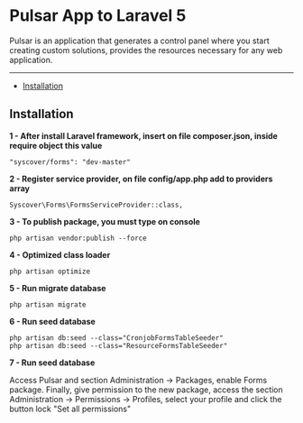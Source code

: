 # Pulsar App to Laravel 5

Pulsar is an application that generates a control panel where you start creating custom solutions, provides the resources necessary for any web application.

---
- [Installation](#installation)


## Installation

**1 - After install Laravel framework, insert on file composer.json, inside require object this value**
```
"syscover/forms": "dev-master"

```

**2 - Register service provider, on file config/app.php add to providers array**

```
Syscover\Forms\FormsServiceProvider::class,

```

**3 - To publish package, you must type on console**

```
php artisan vendor:publish --force

```

**4 - Optimized class loader**

```
php artisan optimize

```

**5 - Run migrate database**

```
php artisan migrate
```

**6 - Run seed database**

```
php artisan db:seed --class="CronjobFormsTableSeeder"
php artisan db:seed --class="ResourceFormsTableSeeder"

```

**7 - Run seed database**

Access Pulsar and section Administration -> Packages, enable Forms package.
Finally, give permission to the new package, access the section Administration -> Permissions -> Profiles, select your profile and click the button lock "Set all permissions"
